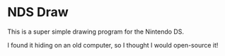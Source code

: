 # NDS Draw

This is a super simple drawing program for the Nintendo DS.

I found it hiding on an old computer, so I thought I would open-source it!

